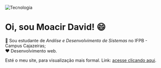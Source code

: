 ![Tecnologia](https://4.bp.blogspot.com/-lQHsOIdhkBo/XE-TGxGd-5I/AAAAAAAAm_o/OCcggFbyu9E80Gone5bnqzMWwco2VclowCLcBGAs/s640/cidade-da-internet-em-Wifi-Ralph.gif)
# Oi, sou Moacir David! :smile: 
:book: Sou estudante de *Análise e Desenvolvimento de Sistemas* no IFPB - Campus Cajazeiras; <br>
:heart: Desenvolvimento web. <br>

Esté o meu site, para visualização mais formal. 
Link: <a href="https://moacirdavidag.github.io/">acesse clicando aqui</a>.
